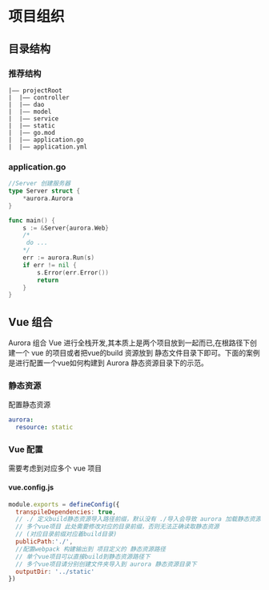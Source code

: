 # 项目组织

## 目录结构

### 推荐结构
```text
|—— projectRoot
|  |—— controller
|  |—— dao
|  |—— model
|  |—— service
|  |—— static
|  |—— go.mod
|  |—— application.go
|  |—— application.yml
```
### application.go
```go
//Server 创建服务器
type Server struct {
	*aurora.Aurora
}

func main() {
	s := &Server{aurora.Web}
	/*
	 do ...
	*/
	err := aurora.Run(s)
	if err != nil {
		s.Error(err.Error())
		return
	}
}
```

## Vue 组合
Aurora 组合 Vue 进行全栈开发,其本质上是两个项目放到一起而已,在根路径下创建一个 vue 的项目或者把vue的build
资源放到 静态文件目录下即可。下面的案例是进行配置一个vue如何构建到 Aurora 静态资源目录下的示范。
### 静态资源
配置静态资源
```yaml
aurora:
  resource: static
```
### Vue 配置
需要考虑到对应多个 vue 项目
#### vue.config.js
```js
module.exports = defineConfig({
  transpileDependencies: true,
  // ./ 定义build静态资源导入路径前缀，默认没有 ./导入会导致 aurora 加载静态资源失败
  // 多个vue项目 此处需要修改对应的目录前缀，否则无法正确读取静态资源
  // (对应目录前缀对应着build目录)
  publicPath:'./',
  //配置webpack 构建输出到 项目定义的 静态资源路径
  // 单个vue项目可以直接build到静态资源路径下
  // 多个vue项目请分别创建文件夹导入到 aurora 静态资源目录下
  outputDir: '../static'
})
```